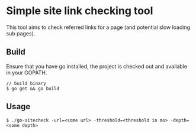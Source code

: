 # Simple site link checking tool

This tool aims to check referred links for a page (and potential slow
loading sub pages).

## Build

Ensure that you have go installed, the project is checked out and available in your GOPATH.

    // build binary
    $ go get && go build

## Usage

    $ ./go-sitecheck -url=<some url> -threshold=<threshold in ms> -depth=<some depth>
